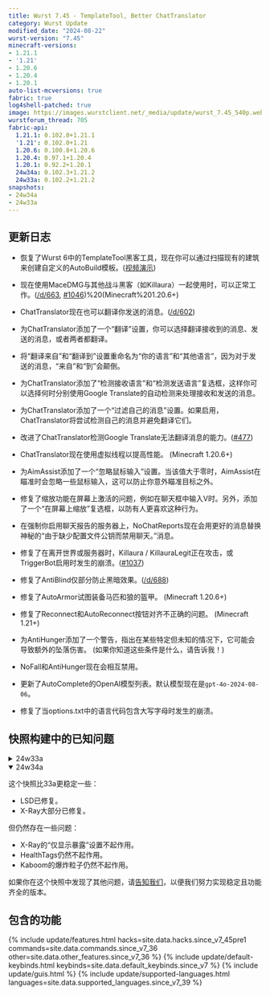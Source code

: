 ```yaml
---
title: Wurst 7.45 - TemplateTool, Better ChatTranslator
category: Wurst Update
modified_date: "2024-08-22"
wurst-version: "7.45"
minecraft-versions:
- 1.21.1
- '1.21'
- 1.20.6
- 1.20.4
- 1.20.1
auto-list-mcversions: true
fabric: true
log4shell-patched: true
image: https://images.wurstclient.net/_media/update/wurst_7.45_540p.webp
wurstforum_thread: 705
fabric-api:
  1.21.1: 0.102.0+1.21.1
  '1.21': 0.102.0+1.21
  1.20.6: 0.100.8+1.20.6
  1.20.4: 0.97.1+1.20.4
  1.20.1: 0.92.2+1.20.1
  24w34a: 0.102.3+1.21.2
  24w33a: 0.102.2+1.21.2
snapshots:
- 24w34a
- 24w33a
---
```

## 更新日志

- 恢复了Wurst 6中的TemplateTool黑客工具，现在你可以通过扫描现有的建筑来创建自定义的AutoBuild模板。([视频演示](https://youtu.be/xLaTu0wBTdw))

- 现在使用MaceDMG与其他战斗黑客（如Killaura）一起使用时，可以正常工作。([/d/663](https://wurstforum.net/d/663), [#1046](https://github.com/Wurst-Imperium/Wurst7/issues/1046))%20(Minecraft%201.20.6+)

- ChatTranslator现在也可以翻译你发送的消息。([/d/602](https://wurstforum.net/d/602))

- 为ChatTranslator添加了一个“翻译”设置，你可以选择翻译接收到的消息、发送的消息，或者两者都翻译。

- 将“翻译来自”和“翻译到”设置重命名为“你的语言”和“其他语言”，因为对于发送的消息，“来自”和“到”会颠倒。

- 为ChatTranslator添加了“检测接收语言”和“检测发送语言”复选框，这样你可以选择何时分别使用Google Translate的自动检测来处理接收和发送的消息。

- 为ChatTranslator添加了一个“过滤自己的消息”设置。如果启用，ChatTranslator将尝试检测自己的消息并避免翻译它们。

- 改进了ChatTranslator检测Google Translate无法翻译消息的能力。([#477](https://github.com/Wurst-Imperium/Wurst7/pull/477))

- ChatTranslator现在使用虚拟线程以提高性能。 (Minecraft 1.20.6+)

- 为AimAssist添加了一个“忽略鼠标输入”设置。当该值大于零时，AimAssist在瞄准时会忽略一些鼠标输入，这可以防止你意外瞄准目标之外。

- 修复了缩放功能在屏幕上激活的问题，例如在聊天框中输入V时。另外，添加了一个“在屏幕上缩放”复选框，以防有人更喜欢这种行为。

- 在强制你启用聊天报告的服务器上，NoChatReports现在会用更好的消息替换神秘的“由于缺少配置文件公钥而禁用聊天。”消息。

- 修复了在离开世界或服务器时，Killaura / KillauraLegit正在攻击，或TriggerBot启用时发生的崩溃。([#1037](https://github.com/Wurst-Imperium/Wurst7/pull/1037))

- 修复了AntiBlind仅部分防止黑暗效果。([/d/688](https://wurstforum.net/d/688))

- 修复了AutoArmor试图装备马匹和狼的盔甲。 (Minecraft 1.20.6+)

- 修复了Reconnect和AutoReconnect按钮对齐不正确的问题。 (Minecraft 1.21+)

- 为AntiHunger添加了一个警告，指出在某些特定但未知的情况下，它可能会导致额外的坠落伤害。 (如果你知道这些条件是什么，请告诉我！)

- NoFall和AntiHunger现在会相互禁用。

- 更新了AutoComplete的OpenAI模型列表。默认模型现在是`gpt-4o-2024-08-06`。

- 修复了当options.txt中的语言代码包含大写字母时发生的崩溃。

## 快照构建中的已知问题

<details>
  <summary>24w33a</summary>
  <p>此快照包含大量重大更改，导致许多Wurst功能无法按预期工作。</p>
  <ul>
    <li>X-Ray不起作用。</li>
    <li>HealthTags不起作用。</li>
    <li>Kaboom不再渲染爆炸粒子。</li>
    <li>LSD不起作用。</li>
  </ul>
</details>

<details open>
  <summary>24w34a</summary>
  <p>这个快照比33a更稳定一些：</p>
  <ul>
    <li>LSD已修复。</li>
    <li>X-Ray大部分已修复。</li>
  </ul>
  <p>但仍然存在一些问题：</p>
  <ul>
    <li>X-Ray的“仅显示暴露”设置不起作用。</li>
    <li>HealthTags仍然不起作用。</li>
    <li>Kaboom的爆炸粒子仍然不起作用。</li>
  </ul>
  <p>如果你在这个快照中发现了其他问题，请<a href="https://wurstforum.net/t/bugs-snapshots">告知我们</a>，以便我们努力实现稳定且功能齐全的版本。</p>
</details>

## 包含的功能

{% include update/features.html hacks=site.data.hacks.since_v7_45pre1 commands=site.data.commands.since_v7_36 other=site.data.other_features.since_v7_36 %}
{% include update/default-keybinds.html keybinds=site.data.default_keybinds.since_v7 %}
{% include update/guis.html %}
{% include update/supported-languages.html languages=site.data.supported_languages.since_v7_39 %}

